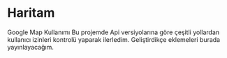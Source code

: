 # Haritam
Google Map Kullanımı
Bu projemde Api versiyolarına göre çeşitli yollardan kullanıcı izinleri kontrolü yaparak ilerledim. Geliştirdikçe eklemeleri burada yayınlayacağım.
